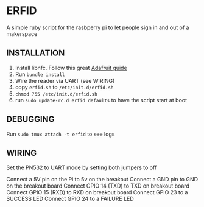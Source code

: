 # ERFID

A simple ruby script for the rasbperry pi to let people sign in and out of a makerspace

## INSTALLATION

 1. Install libnfc. Follow this great [Adafruit guide](https://learn.adafruit.com/adafruit-nfc-rfid-on-raspberry-pi/building-libnfc)
 2. Run `bundle install`
 3. Wire the reader via UART (see WIRING)
 4. copy `erfid.sh` to `/etc/init.d/erfid.sh`
 5. `chmod 755 /etc/init.d/erfid.sh`
 6. run `sudo update-rc.d erfid defaults` to have the script start at boot

## DEBUGGING

Run `sudo tmux attach -t erfid` to see logs

## WIRING

Set the PN532 to UART mode by setting both jumpers to off

Connect a 5V pin on the Pi to 5v on the breakout
Connect a GND pin to GND on the breakout board
Connect GPIO 14 (TXD) to TXD on breakout board
Connect GPIO 15 (RXD) to RXD on breakout board
Connect GPIO 23 to a SUCCESS LED
Connect GPIO 24 to a FAILURE LED
